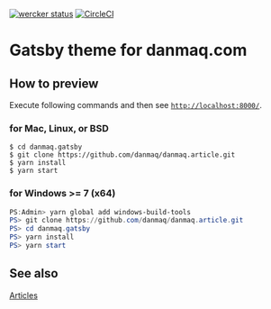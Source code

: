 [![wercker status](https://app.wercker.com/status/26864a7cf5763cb74033660b80d8f3d1/s/master "wercker status")](https://app.wercker.com/project/byKey/26864a7cf5763cb74033660b80d8f3d1)
[![CircleCI](https://circleci.com/gh/danmaq/danmaq.gatsby/tree/master.svg?style=svg)](https://circleci.com/gh/danmaq/danmaq.gatsby/tree/master)

# Gatsby theme for danmaq.com

## How to preview

Execute following commands and then see [`http://localhost:8000/`](http://localhost:8000/).

### for Mac, Linux, or BSD

```SH
$ cd danmaq.gatsby
$ git clone https://github.com/danmaq/danmaq.article.git
$ yarn install
$ yarn start
```

### for Windows >= 7 (x64)

```PowerShell
PS:Admin> yarn global add windows-build-tools
PS> git clone https://github.com/danmaq/danmaq.article.git
PS> cd danmaq.gatsby
PS> yarn install
PS> yarn start
```

## See also

[Articles](https://github.com/danmaq/danmaq.article)